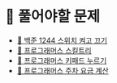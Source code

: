 # 📒 풀어야할 문제
- [🔎 백준 1244 스위치 켜고 끄기](https://www.acmicpc.net/problem/1244)
- [🔎 프로그래머스 스킬트리](https://programmers.co.kr/learn/courses/30/lessons/49993)
- [🔎 프로그래머스 키패드 누르기](https://programmers.co.kr/learn/courses/30/lessons/67256)
- [🔎 프로그래머스 주차 요금 계산](https://programmers.co.kr/learn/courses/30/lessons/92341)



